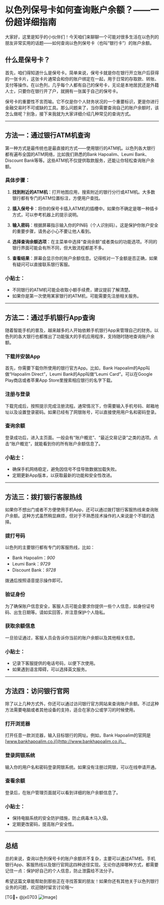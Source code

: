 # 以色列保号卡如何查询账户余额？——一份超详细指南

大家好，这里是知乎的小伙伴们！今天咱们来聊聊一个可能对很多生活在以色列的朋友非常实用的话题——如何查询以色列保号卡（也叫“银行卡”）的账户余额。

## 什么是保号卡？

首先，咱们得知道什么是保号卡。简单来说，保号卡就是你在银行开立账户后获得的一张卡片，这张卡片通常会和你的账户绑定在一起，用于日常的存取款、转账、支付等操作。在以色列，几乎每个人都有自己的保号卡，无论是本地居民还是外籍人士，只要你在银行开了户，就拥有一张属于自己的保号卡。

保号卡的重要性不言而喻。它不仅是你个人财务状况的一个重要标识，更是你进行金融交易时不可或缺的工具。那么问题来了，当你需要查询自己的账户余额时，该怎么做呢？别急，接下来我就为大家详细介绍几种常见的查询方式。

---

## 方法一：通过银行ATM机查询

第一种方式是最传统也是最直接的方式——使用银行的ATM机。以色列各大银行都有遍布全国的ATM网络，比如我们熟悉的Bank Hapoalim、Leumi Bank、Discount Bank等等。这些ATM机不仅提供取款服务，还能让你轻松查询账户余额。

### 具体步骤：

1. **找到附近的ATM机**：打开地图应用，搜索附近的银行分行或ATM机。大多数银行都有专门的ATM位置标注，方便用户查找。
   
2. **插入保号卡**：将你的保号卡插入ATM机的插槽中。如果你不确定是哪一种插卡方式，可以参考机器上的提示说明。

3. **输入密码**：根据屏幕指示输入你的PIN码（个人识别码）。这是保护你账户安全的重要步骤，请务必小心不要让他人看到。

4. **选择查询余额选项**：在主菜单中选择“查询余额”或者类似的功能选项。不同的银行界面可能会有所不同，但大致流程都差不多。

5. **查看结果**：屏幕会显示你的账户余额信息。记得核对一下金额是否正确，如果有疑问可以直接联系银行客服。

### 小贴士：
- 不同银行的ATM机可能会收取小额手续费，建议提前了解清楚。
- 如果你是第一次使用某家银行的ATM机，可能需要先注册相关服务。

---

## 方法二：通过手机银行App查询

随着智能手机的普及，越来越多的人开始依赖手机银行App来管理自己的财务。以色列的各大银行也都推出了功能强大的手机应用程序，支持随时随地查询账户余额。

### 下载并安装App

首先，你需要下载你所使用的银行官方App。比如，Bank Hapoalim的App叫做“Hapoalim Direct”，Leumi Bank的App叫做“Leumi Card”。可以在Google Play商店或者苹果App Store里搜索相应银行的名字下载。

### 注册与登录

下载完成后，按照提示完成注册流程。通常情况下，你需要输入手机号码、邮箱地址以及设置登录密码。如果已经有了网银账号，可以直接使用用户名和密码登录。

### 查询余额

登录成功后，进入主页面。一般会有“账户概览”、“最近交易记录”之类的选项。点击“账户概览”，就能看到你的所有账户余额信息了。

### 小贴士：
- 确保手机网络稳定，避免因信号不佳导致数据加载失败。
- 定期更新App版本，以获取最新的功能和安全性改进。

---

## 方法三：拨打银行客服热线

如果你不想出门或者不方便使用手机App，还可以通过拨打银行客服热线来查询账户余额。这种方式虽然稍显麻烦，但对于不熟悉技术操作的人来说是个不错的选择。

### 拨打号码

以色列的主要银行都有专门的客服热线，比如：
- Bank Hapoalim：*900*
- Leumi Bank：*9729*
- Discount Bank：*9728*

拨通后按照语音提示操作即可。

### 验证身份

为了确保账户信息安全，客服人员可能会要求你提供一些个人信息，如身份证号码、出生日期等。请如实回答，并注意保护个人隐私。

### 获取余额信息

一旦验证通过，客服人员会告诉你当前的账户余额以及其他相关信息。

### 小贴士：
- 记录下客服提供的电话号码，以便下次使用。
- 如果遇到语言障碍，可以选择英文服务。

---

## 方法四：访问银行官网

除了以上几种方式外，你还可以通过访问银行官方网站来查询账户余额。不过这种方法需要电脑或者其他设备的支持，适合在家办公或学习的时候使用。

### 打开浏览器

打开任意一款浏览器，输入目标银行的网址。例如，Bank Hapoalim的官网是 [www.bankhapoalim.co.il](http://www.bankhapoalim.co.il)。

### 登录网银系统

输入你的用户名和密码登录网银系统。如果没有注册过网银，可以在线申请开通。

### 查看余额

登录后，在账户管理页面就可以看到详细的账户余额信息了。

### 小贴士：
- 保持电脑系统的安全防护措施，防止病毒木马入侵。
- 定期更改密码，提高账户安全性。

---

## 总结

总的来说，查询以色列保号卡的账户余额并不复杂，主要可以通过ATM机、手机银行App、客服热线以及银行官网这四种途径实现。无论你选择哪种方式，都需要记住一点：保护好自己的个人信息，防止泄露给不法分子。

希望这篇文章能帮助到那些正在寻找答案的朋友！如果你还有其他关于以色列银行业务的问题，欢迎随时留言讨论哦～

[TG💪+ @jx0703 ![Image](https://github.com/user-attachments/assets/dbca1d08-cadb-493c-b0ec-ad6f7a83f270)]